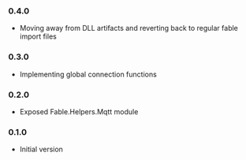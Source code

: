 ### 0.4.0

* Moving away from DLL artifacts and reverting back to regular fable import files

### 0.3.0

* Implementing global connection functions

### 0.2.0

* Exposed Fable.Helpers.Mqtt module

### 0.1.0

* Initial version